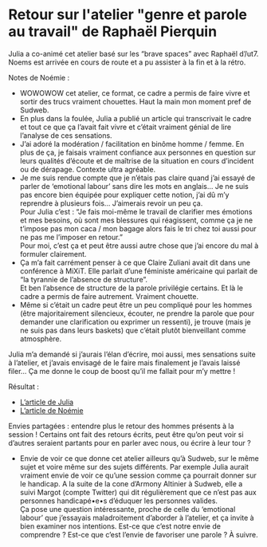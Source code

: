 # Retour sur l'atelier "genre et parole au travail" de Raphaël Pierquin

Julia a co-animé cet atelier basé sur les “brave spaces” avec Raphaël d’/ut7. Noems est arrivée en cours de route et a pu assister à la fin et à la rétro.

Notes de Noémie :  
- WOWOWOW cet atelier, ce format, ce cadre a permis de faire vivre et sortir des trucs vraiment chouettes. Haut la main mon moment pref de Sudweb.  
- En plus dans la foulée, Julia a publié un article qui transcrivait le cadre et tout ce que ça l’avait fait vivre et c’était vraiment génial de lire l’analyse de ces sensations.  
- J’ai adoré la modération / facilitation en binôme homme / femme. En plus de ça, je faisais vraiment confiance aux personnes en question sur leurs qualités d’écoute et de maîtrise de la situation en cours d’incident ou de dérapage. Contexte ultra agréable.  
- Je me suis rendue compte que je n’étais pas claire quand j’ai essayé de parler de ‘emotional labour’ sans dire les mots en anglais… Je ne suis pas encore bien équipée pour expliquer cette notion, j’ai dû m’y reprendre à plusieurs fois… J’aimerais revoir un peu ça.  
Pour Julia c’est : “Je fais moi-même le travail de clarifier mes émotions et mes besoins, où sont mes blessures qui réagissent, comme ça je ne t’impose pas mon caca / mon bagage alors fais le tri chez toi aussi pour ne pas me l’imposer en retour.”  
Pour moi, c’est ça et peut être aussi autre chose que j’ai encore du mal à formuler clairement.   
- Ça m’a fait carrément penser à ce que Claire Zuliani avait dit dans une conférence à MiXiT. Elle parlait d’une féministe américaine qui parlait de “la tyrannie de l’absence de structure”.  
Et ben l’absence de structure de la parole privilégie certains. Et là le cadre a permis de faire autrement. Vraiment chouette.
- Même si c’était un cadre peut être un peu compliqué pour les hommes (être majoritairement silencieux, écouter, ne prendre la parole que pour demander une clarification ou exprimer un ressenti), je trouve (mais je ne suis pas dans leurs baskets) que c’était plutôt bienveillant comme atmosphère.

Julia m’a demandé si j’aurais l’élan d’écrire, moi aussi, mes sensations suite à l’atelier, et j’avais envisagé de le faire mais finalement je l’avais laissé filer… Ça me donne le coup de boost qu’il me fallait pour m’y mettre !

Résultat :   
- [L’article de Julia](https://github.com/Julia-barbelane/reflexions/blob/master/chantiers/l-empathie-comme-moyen-de-reparation-l'exemple-avec-un-atelier-sur-la-parole-et-le-genre.md)  
- [L’article de Noémie](https://estcequecestdutravail.xyz/2018/06/le-genre-et-la-parole-au-travail.html)  

Envies partagées : entendre plus le retour des hommes présents à la session ! Certains ont fait des retours écrits, peut être qu’on peut voir si d’autres seraient partants pour en parler avec nous, ou écrire à leur tour ?

+ Envie de voir ce que donne cet atelier ailleurs qu’à Sudweb, sur le même sujet et voire même sur des sujets différents.
Par exemple Julia aurait vraiment envie de voir ce qu’une session comme ça pourrait donner sur le handicap. A la suite de la cone d’Armony Altinier à Sudweb, elle a suivi Margot (compte Twitter) qui dit régulièrement que ce n’est pas aux personnes handicapé•e•s d’éduquer les personnes valides.   
Ça pose une question intéressante, proche de celle du ‘emotional labour’ que j’essayais maladroitement d’aborder à l’atelier, et ça invite à bien examiner nos intentions. Est-ce que c’est notre envie de comprendre ? Est-ce que c’est l’envie de favoriser une parole ? À suivre.
